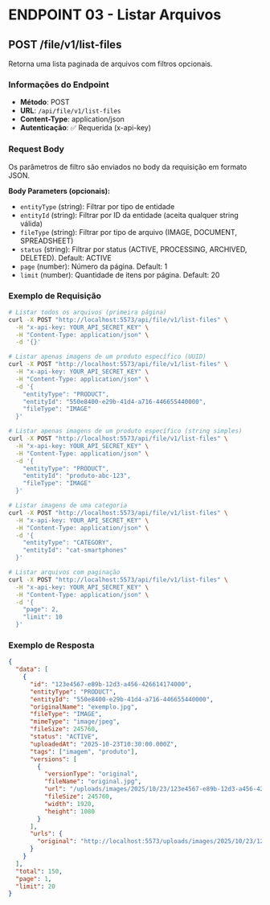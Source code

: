 # ENDPOINT 03 - Listar Arquivos

## POST /file/v1/list-files

Retorna uma lista paginada de arquivos com filtros opcionais.

### Informações do Endpoint

- **Método**: POST
- **URL**: `/api/file/v1/list-files`
- **Content-Type**: application/json
- **Autenticação**: ✅ Requerida (x-api-key)

### Request Body

Os parâmetros de filtro são enviados no body da requisição em formato JSON.

**Body Parameters (opcionais):**

- `entityType` (string): Filtrar por tipo de entidade
- `entityId` (string): Filtrar por ID da entidade (aceita qualquer string válida)
- `fileType` (string): Filtrar por tipo de arquivo (IMAGE, DOCUMENT, SPREADSHEET)
- `status` (string): Filtrar por status (ACTIVE, PROCESSING, ARCHIVED, DELETED). Default: ACTIVE
- `page` (number): Número da página. Default: 1
- `limit` (number): Quantidade de itens por página. Default: 20

### Exemplo de Requisição

```bash
# Listar todos os arquivos (primeira página)
curl -X POST "http://localhost:5573/api/file/v1/list-files" \
  -H "x-api-key: YOUR_API_SECRET_KEY" \
  -H "Content-Type: application/json" \
  -d '{}'

# Listar apenas imagens de um produto específico (UUID)
curl -X POST "http://localhost:5573/api/file/v1/list-files" \
  -H "x-api-key: YOUR_API_SECRET_KEY" \
  -H "Content-Type: application/json" \
  -d '{
    "entityType": "PRODUCT",
    "entityId": "550e8400-e29b-41d4-a716-446655440000",
    "fileType": "IMAGE"
  }'

# Listar apenas imagens de um produto específico (string simples)
curl -X POST "http://localhost:5573/api/file/v1/list-files" \
  -H "x-api-key: YOUR_API_SECRET_KEY" \
  -H "Content-Type: application/json" \
  -d '{
    "entityType": "PRODUCT",
    "entityId": "produto-abc-123",
    "fileType": "IMAGE"
  }'

# Listar imagens de uma categoria
curl -X POST "http://localhost:5573/api/file/v1/list-files" \
  -H "x-api-key: YOUR_API_SECRET_KEY" \
  -H "Content-Type: application/json" \
  -d '{
    "entityType": "CATEGORY",
    "entityId": "cat-smartphones"
  }'

# Listar arquivos com paginação
curl -X POST "http://localhost:5573/api/file/v1/list-files" \
  -H "x-api-key: YOUR_API_SECRET_KEY" \
  -H "Content-Type: application/json" \
  -d '{
    "page": 2,
    "limit": 10
  }'
```

### Exemplo de Resposta

```json
{
  "data": [
    {
      "id": "123e4567-e89b-12d3-a456-426614174000",
      "entityType": "PRODUCT",
      "entityId": "550e8400-e29b-41d4-a716-446655440000",
      "originalName": "exemplo.jpg",
      "fileType": "IMAGE",
      "mimeType": "image/jpeg",
      "fileSize": 245760,
      "status": "ACTIVE",
      "uploadedAt": "2025-10-23T10:30:00.000Z",
      "tags": ["imagem", "produto"],
      "versions": [
        {
          "versionType": "original",
          "fileName": "original.jpg",
          "url": "/uploads/images/2025/10/23/123e4567-e89b-12d3-a456-426614174000/original.jpg",
          "fileSize": 245760,
          "width": 1920,
          "height": 1080
        }
      ],
      "urls": {
        "original": "http://localhost:5573/uploads/images/2025/10/23/123e4567-e89b-12d3-a456-426614174000/original.jpg"
      }
    }
  ],
  "total": 150,
  "page": 1,
  "limit": 20
}
```
